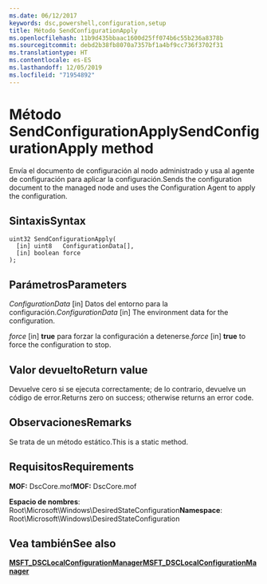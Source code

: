 ```yaml
---
ms.date: 06/12/2017
keywords: dsc,powershell,configuration,setup
title: Método SendConfigurationApply
ms.openlocfilehash: 11b9d435bbaac1600d25ff074b6c55b236a8378b
ms.sourcegitcommit: debd2b38fb8070a7357bf1a4bf9cc736f3702f31
ms.translationtype: HT
ms.contentlocale: es-ES
ms.lasthandoff: 12/05/2019
ms.locfileid: "71954892"
---
```

# <a name="sendconfigurationapply-method"></a><span data-ttu-id="e1d65-103">Método SendConfigurationApply</span><span class="sxs-lookup"><span data-stu-id="e1d65-103">SendConfigurationApply method</span></span>

<span data-ttu-id="e1d65-104">Envía el documento de configuración al nodo administrado y usa al agente de configuración para aplicar la configuración.</span><span class="sxs-lookup"><span data-stu-id="e1d65-104">Sends the configuration document to the managed node and uses the Configuration Agent to apply the configuration.</span></span>

## <a name="syntax"></a><span data-ttu-id="e1d65-105">Sintaxis</span><span class="sxs-lookup"><span data-stu-id="e1d65-105">Syntax</span></span>

```mof
uint32 SendConfigurationApply(
  [in] uint8   ConfigurationData[],
  [in] boolean force
);
```

## <a name="parameters"></a><span data-ttu-id="e1d65-106">Parámetros</span><span class="sxs-lookup"><span data-stu-id="e1d65-106">Parameters</span></span>

<span data-ttu-id="e1d65-107">*ConfigurationData* \[in\] Datos del entorno para la configuración.</span><span class="sxs-lookup"><span data-stu-id="e1d65-107">*ConfigurationData* \[in\] The environment data for the configuration.</span></span>

<span data-ttu-id="e1d65-108">*force* \[in\] **true** para forzar la configuración a detenerse.</span><span class="sxs-lookup"><span data-stu-id="e1d65-108">*force* \[in\] **true** to force the configuration to stop.</span></span>

## <a name="return-value"></a><span data-ttu-id="e1d65-109">Valor devuelto</span><span class="sxs-lookup"><span data-stu-id="e1d65-109">Return value</span></span>

<span data-ttu-id="e1d65-110">Devuelve cero si se ejecuta correctamente; de lo contrario, devuelve un código de error.</span><span class="sxs-lookup"><span data-stu-id="e1d65-110">Returns zero on success; otherwise returns an error code.</span></span>

## <a name="remarks"></a><span data-ttu-id="e1d65-111">Observaciones</span><span class="sxs-lookup"><span data-stu-id="e1d65-111">Remarks</span></span>

<span data-ttu-id="e1d65-112">Se trata de un método estático.</span><span class="sxs-lookup"><span data-stu-id="e1d65-112">This is a static method.</span></span>

## <a name="requirements"></a><span data-ttu-id="e1d65-113">Requisitos</span><span class="sxs-lookup"><span data-stu-id="e1d65-113">Requirements</span></span>

<span data-ttu-id="e1d65-114">**MOF:** DscCore.mof</span><span class="sxs-lookup"><span data-stu-id="e1d65-114">**MOF:** DscCore.mof</span></span>

<span data-ttu-id="e1d65-115">**Espacio de nombres**: Root\Microsoft\Windows\DesiredStateConfiguration</span><span class="sxs-lookup"><span data-stu-id="e1d65-115">**Namespace**: Root\Microsoft\Windows\DesiredStateConfiguration</span></span>

## <a name="see-also"></a><span data-ttu-id="e1d65-116">Vea también</span><span class="sxs-lookup"><span data-stu-id="e1d65-116">See also</span></span>

[<span data-ttu-id="e1d65-117">**MSFT_DSCLocalConfigurationManager**</span><span class="sxs-lookup"><span data-stu-id="e1d65-117">**MSFT_DSCLocalConfigurationManager**</span></span>](msft-dsclocalconfigurationmanager.md)
